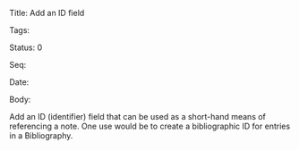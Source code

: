 Title:  Add an ID field

Tags:   

Status: 0

Seq:    

Date:   

Body:

Add an ID (identifier) field that can be used as a short-hand means of referencing a note. One use would be to create a bibliographic ID for entries in a Bibliography.

